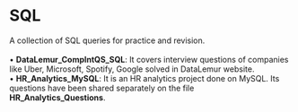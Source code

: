 # SQL
A collection of SQL queries for practice and revision.</br>
</br> • **DataLemur_CompIntQS_SQL**: It covers interview questions of companies like Uber, Microsoft, Spotify, Google solved in DataLemur website.</br>
• **HR_Analytics_MySQL**: It is an HR analytics project done on MySQL. Its questions have been shared separately on the file **HR_Analytics_Questions**.</br>
